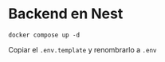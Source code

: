 # Backend en Nest


```
docker compose up -d
```

Copiar el ```.env.template``` y renombrarlo a ```.env```